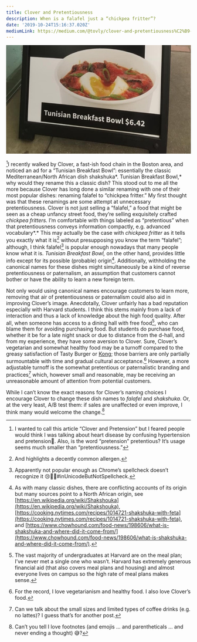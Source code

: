 ```yaml
---
title: Clover and Pretentiousness
description: When is a falafel just a “chickpea fritter”?
date: '2019-10-24T15:16:37.020Z'
mediumLink: https://medium.com/@tovly/clover-and-pretentiousness%C2%B9-c1c9aa975e99?source=friends_link&sk=7b3a77476e60e47d42ec8b34d137b88f
---
```


![Ad for “Tunisian Breakfast Bowl” at Clover in the Harvard Science Center](clover.jpg)

[^1]I recently walked by Clover, a fast-ish food chain in the Boston area, and noticed an ad for a “Tunisian Breakfast Bowl”: essentially the classic Mediterranean/North African dish shakshuka*. Tunisian Breakfast Bowl,* why would they rename this a classic dish? This stood out to me all the more because Clover has long done a similar renaming with one of their most popular dishes: renaming falafel to “chickpea fritter.” My first thought was that these renamings are some attempt at unnecessary pretentiousness. Clover is not just selling a “falafel,” a food that might be seen as a cheap unfancy street food, they’re selling exquisitely crafted _chickpea fritters._ I’m comfortable with things labeled as “pretentious” when that pretentiousness conveys information compactly, e.g. advanced vocabulary*.* This may actually be the case with _chickpea fritter_ as it tells you exactly what it is[^2] without presupposing you know the term “falafel”; although, I think falafel[^3] is popular enough nowadays that many people know what it is. _Tunisian Breakfast Bowl,_ on the other hand, provides little info except for its possible (probable) origin[^4]. Additionally, withholding the canonical names for these dishes might simultaneously be a kind of reverse pretentiousness or paternalism, an assumption that customers cannot bother or have the ability to learn a new foreign term.

Not only would using canonical names encourage customers to learn more, removing that air of pretentiousness or paternalism could also aid in improving Clover’s image. Anecdotally, Clover unfairly has a bad reputation especially with Harvard students. I think this stems mainly from a lack of interaction and thus a lack of knowledge about the high food quality. After all, when someone has access to a dining hall with free food[^5], who can blame them for avoiding purchasing food. But students do purchase food, whether it be for a late night snack or due to distance from the d-hall, and from my experience, they have some aversion to Clover. Sure, Clover’s vegetarian and somewhat healthy food may be a turnoff compared to the greasy satisfaction of Tasty Burger or [Kong](http://www.hongkongharvard.com/); those barriers are only partially surmountable with time and gradual cultural acceptance.[^6] However, a more adjustable turnoff is the somewhat pretentious or paternalistic branding and practices[^7] which, however small and reasonable, may be receiving an unreasonable amount of attention from potential customers.

While I can’t know the exact reasons for Clover’s naming choices I encourage Clover to change these dish names to _falafel_ and _shakshuka_. Or, at the very least, A/B test them: if sales are unaffected or even improve, I think many would welcome the change.[^∞]

[^1]: I wanted to call this article “Clover and Pretension” but I feared people would think I was talking about heart disease by confusing hypertension and pretension😬. Also, is the word “pretension” pretentious? It’s usage seems much smaller than “pretentiousness.”
[^2]: And highlights a decently common allergen.
[^3]: Apparently not popular enough as Chrome’s spellcheck doesn’t recognize it 😢🧆🥙#inUnicodeButNotSpellcheck.
[^4]: As with many classic dishes, there are conflicting accounts of its origin but many sources point to a North African origin, see [https://en.wikipedia.org/wiki/Shakshouka](https://en.wikipedia.org/wiki/Shakshouka), [https://cooking.nytimes.com/recipes/1014721-shakshuka-with-feta](https://cooking.nytimes.com/recipes/1014721-shakshuka-with-feta), and [https://www.chowhound.com/food-news/198606/what-is-shakshuka-and-where-did-it-come-from/](https://www.chowhound.com/food-news/198606/what-is-shakshuka-and-where-did-it-come-from/).
[^5]: The vast majority of undergraduates at Harvard are on the meal plan; I’ve never met a single one who wasn’t. Harvard has extremely generous financial aid (that also covers meal plans and housing) and almost everyone lives on campus so the high rate of meal plans makes sense.
[^6]: For the record, I love vegetarianism and healthy food. I also love Clover’s food.
[^7]: Can we talk about the small sizes and limited types of coffee drinks (e.g. no lattes)? I guess that’s for another post.
[^∞]: Can’t you tell I love footnotes (and emojis … and parentheticals … and never ending a thought) 😅?
